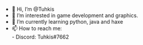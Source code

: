 - 👋 Hi, I’m @Tuhkis
- 👀 I’m interested in game development and graphics.
- 🌱 I’m currently learning python, java and haxe
- 📫 How to reach me: <br>
        - Discord: Tuhkis#7662

<!---
Tuhkis/Tuhkis is a ✨ special ✨ repository because its `README.md` (this file) appears on your GitHub profile.
You can click the Preview link to take a look at your changes.
--->
